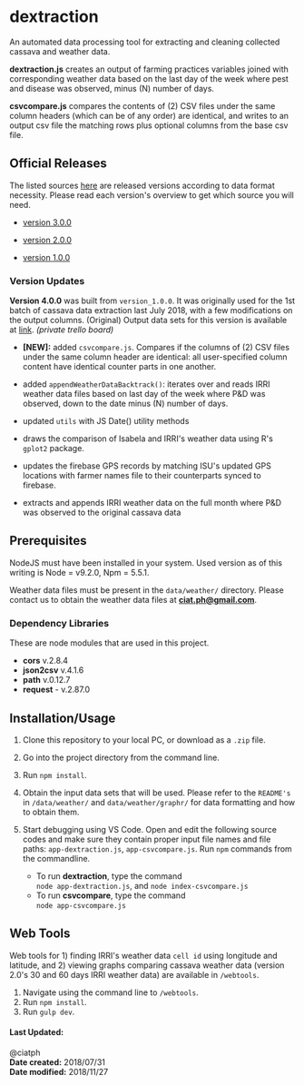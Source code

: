 # dextraction
An automated data processing tool for extracting and cleaning collected cassava and weather data.

**dextraction.js** creates an output of farming practices variables joined with corresponding weather data based on the last day of the week where pest and disease was observed, minus (N) number of days.

**csvcompare.js** compares the contents of (2) CSV files under the same column headers (which can be of any order) are identical, and writes to an output csv file the matching rows plus optional columns from the base csv file.

## Official Releases

The listed sources [here](https://github.com/ciatph/dextraction/releases) are released versions according to data format necessity. Please read each version's overview to get which source you will need.

- [version 3.0.0](https://github.com/ciatph/dextraction/releases/tag/v.3.0.0)

- [version 2.0.0](https://github.com/ciatph/dextraction/releases/tag/v.2.0.0)

- [version 1.0.0](https://github.com/ciatph/dextraction/releases/tag/v.1.0.0)

### Version Updates

**Version 4.0.0** was built from `version_1.0.0`. It was originally used for the 1st batch of cassava data extraction last July 2018, with a few modifications on the output columns. (Original) Output data sets for this version is available at [link](https://trello.com/c/9jHUFKpV). _(private trello board)_

- **[NEW]:** added `csvcompare.js`. Compares if the columns of (2) CSV files under the same column header are identical: all user-specified column content have identical counter parts in one another.

- added `appendWeatherDataBacktrack()`: iterates over and reads IRRI weather data files based on last day of the week where P&D was observed, down to the date minus (N) number of days. 

- updated `utils` with JS Date() utility methods
- draws the comparison of Isabela and IRRI's weather data using R's `gplot2` package.

- updates the firebase GPS records by matching ISU's updated GPS locations with farmer names file to their counterparts synced to firebase.

- extracts and appends IRRI weather data on the full month where P&D was observed to the original cassava data


## Prerequisites
NodeJS must have been installed in your system. Used version as of this writing is Node = v9.2.0, Npm = 5.5.1.

Weather data files must be present in the `data/weather/` directory. Please contact us to obtain the weather data files at **ciat.ph@gmail.com**.

### Dependency Libraries
These are node modules that are used in this project.

- **cors** v.2.8.4
- **json2csv** v.4.1.6
- **path** v.0.12.7
- **request** - v.2.87.0


## Installation/Usage
1. Clone this repository to your local PC, or download as a `.zip` file.
2. Go into the project directory from the command line.
3. Run `npm install`.
4. Obtain the input data sets that will be used. Please refer to the `README's` in `/data/weather/` and `data/weather/graphr/` for data formatting and how to obtain them.
4. Start debugging using VS Code. Open and edit the following source codes and make sure they contain proper input file names and file paths: `app-dextraction.js`, `app-csvcompare.js`. Run `npm` commands from the commandline. 

   - To run **dextraction**, type the command <br>
     `node app-dextraction.js`, and `node index-csvcompare.js`
   - To run **csvcompare**, type the command <br>
     `node app-csvcompare.js`



## Web Tools

Web tools for 1) finding IRRI's weather data `cell id` using longitude and latitude, and 2) viewing graphs comparing cassava weather data (version 2.0's 30 and 60 days IRRI weather data) are available in `/webtools`.

1. Navigate using the command line to `/webtools`.
2. Run `npm install`.
3. Run `gulp dev`. 


#### Last Updated: 

@ciatph <br>
**Date created:** 2018/07/31 <br>
**Date modified:** 2018/11/27